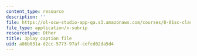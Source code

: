 ```yaml
---
content_type: resource
description: ''
file: https://ol-ocw-studio-app-qa.s3.amazonaws.com/courses/8-01sc-classical-mechanics-fall-2016/a86b031ad2cc577397afcefcd02da5d4_qmCbc9dbwXU.vtt
file_type: application/x-subrip
resourcetype: Other
title: 3play caption file
uid: a86b031a-d2cc-5773-97af-cefcd02da5d4
---
```

